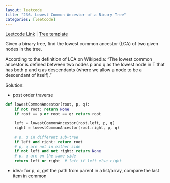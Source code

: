 ```yaml
---
layout: leetcode
title: "236. Lowest Common Ancestor of a Binary Tree"
categories: [leetcode]
---
```


[Leetcode Link](https://leetcode.com/problems/lowest-common-ancestor-of-a-binary-tree/)
| [Tree template](/template/tree)

Given a binary tree, find the lowest common ancestor (LCA) of two given nodes in the tree.

According to the definition of LCA on Wikipedia: “The lowest common ancestor is defined between two nodes p and q as the lowest node in T that has both p and q as descendants (where we allow a node to be a descendant of itself).”

Solution:

- post order traverse
 
```python
def lowestCommonAncestor(root, p, q):
    if not root: return None
    if root == p or root == q: return root

    left = lowestCommonAncestor(root.left, p, q)
    right = lowestCommonAncestor(root.right, p, q)

    # p, q in different sub-tree
    if left and right: return root
    # p, q are not in either side
    if not left and not right: return None
    # p, q are on the same side
    return left or right  # left if left else right
```

- idea: for p, q, get the path from parent in a list/array, compare the last item in common

